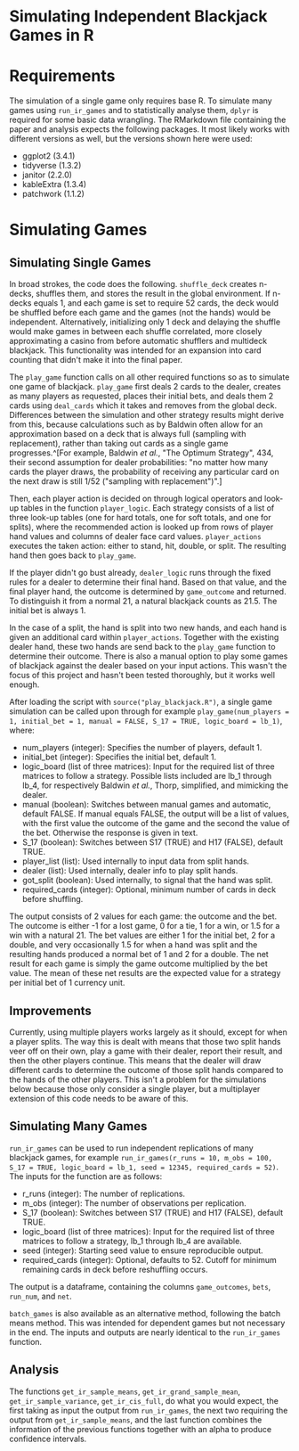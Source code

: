 # Simulating Independent Blackjack Games in R

# Requirements

The simulation of a single game only requires base R. To simulate many games using `run_ir_games` and to statistically analyse them, `dplyr` is required for some basic data wrangling. The RMarkdown file containing the paper and analysis expects the following packages. It most likely works with different versions as well, but the versions shown here were used:

- ggplot2 (3.4.1)
- tidyverse (1.3.2)
- janitor (2.2.0)
- kableExtra (1.3.4)
- patchwork (1.1.2)


# Simulating Games

## Simulating Single Games

In broad strokes, the code does the following. `shuffle_deck` creates n-decks, shuffles them, and stores the result in the global environment. If n-decks equals 1, and each game is set to require 52 cards, the deck would be shuffled before each game and the games (not the hands) would be independent. Alternatively, initializing only 1 deck and delaying the shuffle would make games in between each shuffle correlated, more closely approximating a casino from before automatic shufflers and multideck blackjack. This functionality was intended for an expansion into card counting that didn't make it into the final paper.

The `play_game` function calls on all other required functions so as to simulate one game of blackjack. `play_game` first deals 2 cards to the dealer, creates as many players as requested, places their initial bets, and deals them 2 cards using `deal_cards` which it takes and removes from the global deck. Differences between the simulation and other strategy results might derive from this, because calculations such as by Baldwin often allow for an approximation based on a deck that is always full (sampling with replacement), rather than taking out cards as a single game progresses.^[For example, Baldwin *et al.*, "The Optimum Strategy", 434, their second assumption for dealer probabilities: "no matter how many cards the player draws, the probability of receiving any particular card on the next draw is still 1/52 ("sampling with replacement")".]

Then, each player action is decided on through logical operators and look-up tables in the function `player_logic`. Each strategy consists of a list of three look-up tables (one for hard totals, one for soft totals, and one for splits), where the recommended action is looked up from rows of player hand values and columns of dealer face card values. `player_actions` executes the taken action: either to stand, hit, double, or split. The resulting hand then goes back to `play_game`. 

If the player didn't go bust already, `dealer_logic` runs through the fixed rules for a dealer to determine their final hand. Based on that value, and the final player hand, the outcome is determined by `game_outcome` and returned. To distinguish it from a normal 21, a natural blackjack counts as 21.5. The initial bet is always 1. 

In the case of a split, the hand is split into two new hands, and each hand is given an additional card within `player_actions`. Together with the existing dealer hand, these two hands are send back to the `play_game` function to determine their outcome. There is also a manual option to play some games of blackjack against the dealer based on your input actions. This wasn't the focus of this project and hasn't been tested thoroughly, but it works well enough.

After loading the script with `source("play_blackjack.R")`, a single game simulation can be called upon through for example `play_game(num_players = 1, initial_bet = 1, manual = FALSE, S_17 = TRUE, logic_board = lb_1)`, where:

- num_players (integer): Specifies the number of players, default 1.
- initial_bet (integer): Specifies the initial bet, default 1.
- logic_board (list of three matrices): Input for the required list of three matrices to follow a strategy. Possible lists included are lb_1 through lb_4, for respectively Baldwin *et al.*, Thorp, simplified, and mimicking the dealer.
- manual (boolean): Switches between manual games and automatic, default FALSE. If manual equals FALSE, the output will be a list of values, with the first value the outcome of the game and the second the value of the bet. Otherwise the response is given in text.
- S_17 (boolean): Switches between S17 (TRUE) and H17 (FALSE), default TRUE.
- player_list (list): Used internally to input data from split hands.
- dealer (list): Used internally, dealer info to play split hands.
- got_split (boolean): Used internally, to signal that the hand was split.
- required_cards (integer): Optional, minimum number of cards in deck before shuffling.

The output consists of 2 values for each game: the outcome and the bet. The outcome is either -1 for a lost game, 0 for a tie, 1 for a win, or 1.5 for a win with a natural 21. The bet values are either 1 for the initial bet, 2 for a double, and very occasionally 1.5 for when a hand was split and the resulting hands produced a normal bet of 1 and 2 for a double. The net result for each game is simply the game outcome multiplied by the bet value. The mean of these net results are the expected value for a strategy per initial bet of 1 currency unit. 

## Improvements

Currently, using multiple players works largely as it should, except for when a player splits. The way this is dealt with means that those two split hands veer off on their own, play a game with their dealer, report their result, and then the other players continue. This means that the dealer will draw different cards to determine the outcome of those split hands compared to the hands of the other players. This isn't a problem for the simulations below because those only consider a single player, but a multiplayer extension of this code needs to be aware of this. 

## Simulating Many Games

`run_ir_games` can be used to run independent replications of many blackjack games, for example `run_ir_games(r_runs = 10, m_obs = 100, S_17 = TRUE, logic_board = lb_1, seed = 12345, required_cards = 52)`. The inputs for the function are as follows:

- r_runs (integer): The number of replications.
- m_obs (integer): The number of observations per replication.
- S_17 (boolean): Switches between S17 (TRUE) and H17 (FALSE), default TRUE. 
- logic_board (list of three matrices): Input for the required list of three matrices to follow a strategy, lb_1 through lb_4 are available.
- seed (integer): Starting seed value to ensure reproducible output.
- required_cards (integer): Optional, defaults to 52. Cutoff for minimum remaining cards in deck before reshuffling occurs.

The output is a dataframe, containing the columns `game_outcomes`, `bets`, `run_num`, and `net`.

`batch_games` is also available as an alternative method, following the batch means method. This was intended for dependent games but not necessary in the end. The inputs and outputs are nearly identical to the `run_ir_games` function.

## Analysis

The functions `get_ir_sample_means`, `get_ir_grand_sample_mean`, `get_ir_sample_variance`, `get_ir_cis_full`, do what you would expect, the first taking as input the output from `run_ir_games`, the next two requiring the output from `get_ir_sample_means`, and the last function combines the information of the previous functions together with an alpha to produce confidence intervals. 




